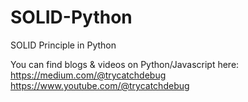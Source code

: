 # SOLID-Python
SOLID Principle in Python

You can find blogs & videos on Python/Javascript here:
https://medium.com/@trycatchdebug
https://www.youtube.com/@trycatchdebug
